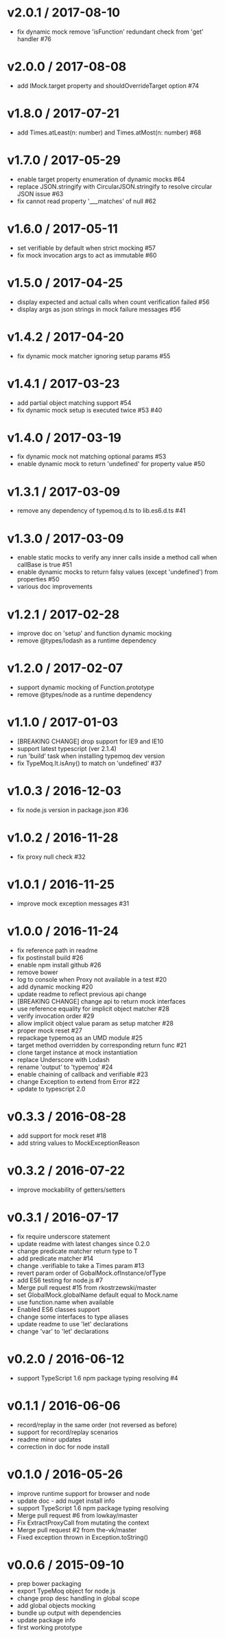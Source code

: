 v2.0.1 / 2017-08-10
===================

  * fix dynamic mock remove 'isFunction' redundant check from 'get' handler #76

v2.0.0 / 2017-08-08
===================

  * add IMock.target property and shouldOverrideTarget option #74

v1.8.0 / 2017-07-21
===================

  * add Times.atLeast(n: number) and Times.atMost(n: number) #68

v1.7.0 / 2017-05-29
===================

  * enable target property enumeration of dynamic mocks #64 
  * replace JSON.stringify with CircularJSON.stringify to resolve circular JSON issue #63
  * fix cannot read property '___matches' of null #62

v1.6.0 / 2017-05-11
===================

  * set verifiable by default when strict mocking #57
  * fix mock invocation args to act as immutable #60

v1.5.0 / 2017-04-25
===================

  * display expected and actual calls when count verification failed #56
  * display args as json strings in mock failure messages #56

v1.4.2 / 2017-04-20
===================

  * fix dynamic mock matcher ignoring setup params #55

v1.4.1 / 2017-03-23
===================

  * add partial object matching support #54
  * fix dynamic mock setup is executed twice #53 #40

v1.4.0 / 2017-03-19
===================

  * fix dynamic mock not matching optional params #53
  * enable dynamic mock to return 'undefined' for property value #50

v1.3.1 / 2017-03-09
===================

  * remove any dependency of typemoq.d.ts to lib.es6.d.ts #41

v1.3.0 / 2017-03-09
===================

  * enable static mocks to verify any inner calls inside a method call when callBase is true #51
  * enable dynamic mocks to return falsy values (except 'undefined') from properties #50
  * various doc improvements

v1.2.1 / 2017-02-28
===================

  * improve doc on 'setup' and function dynamic mocking
  * remove @types/lodash as a runtime dependency

v1.2.0 / 2017-02-07
===================

  * support dynamic mocking of Function.prototype
  * remove @types/node as a runtime dependency

v1.1.0 / 2017-01-03
===================

  * [BREAKING CHANGE] drop support for IE9 and IE10
  * support latest typescript (ver 2.1.4)
  * run 'build' task when installing typemoq dev version
  * fix TypeMoq.It.isAny() to match on 'undefined' #37 

v1.0.3 / 2016-12-03
===================

  * fix node.js version in package.json #36

v1.0.2 / 2016-11-28
===================

  * fix proxy null check #32

v1.0.1 / 2016-11-25
===================

  * improve mock exception messages #31

v1.0.0 / 2016-11-24
===================

  * fix reference path in readme
  * fix postinstall build #26
  * enable npm install github #26
  * remove bower
  * log to console when Proxy not available in a test #20
  * add dynamic mocking #20
  * update readme to reflect previous api change
  * [BREAKING CHANGE] change api to return mock interfaces
  * use reference equality for implicit object matcher #28
  * verify invocation order #29
  * allow implicit object value param as setup matcher #28
  * proper mock reset #27
  * repackage typemoq as an UMD module #25
  * target method overridden by corresponding return func #21
  * clone target instance at mock instantiation
  * replace Underscore with Lodash
  * rename 'output' to 'typemoq' #24
  * enable chaining of callback and verifiable #23
  * change Exception to extend from Error #22
  * update to typescript 2.0

v0.3.3 / 2016-08-28
===================

  * add support for mock reset #18
  * add string values to MockExceptionReason

v0.3.2 / 2016-07-22
===================

  * improve mockability of getters/setters

v0.3.1 / 2016-07-17
===================

  * fix require underscore statement
  * update readme with latest changes since 0.2.0
  * change predicate matcher return type to T
  * add predicate matcher #14
  * change .verifiable to take a Times param #13
  * revert param order of GobalMock.ofInstance/ofType
  * add ES6 testing for node.js #7
  * Merge pull request #15 from rkostrzewski/master
  * set GlobalMock.globalName default equal to Mock.name
  * use function.name when available
  * Enabled ES6 classes support
  * change some interfaces to type aliases
  * update readme to use 'let' declarations
  * change 'var' to 'let' declarations

v0.2.0 / 2016-06-12
===================

  * support TypeScript 1.6 npm package typing resolving #4

v0.1.1 / 2016-06-06
===================

  * record/replay in the same order (not reversed as before)
  * support for record/replay scenarios
  * readme minor updates
  * correction in doc for node install

v0.1.0 / 2016-05-26
===================

  * improve runtime support for browser and node
  * update doc - add nuget install info
  * support TypeScript 1.6 npm package typing resolving
  * Merge pull request #6 from lowkay/master
  * Fix ExtractProxyCall from mutating the context
  * Merge pull request #2 from the-vk/master
  * Fixed exception thrown in Exception.toString()

v0.0.6 / 2015-09-10
===================

  * prep bower packaging
  * export TypeMoq object for node.js
  * change prop desc handling in global scope
  * add global objects mocking
  * bundle up output with dependencies
  * update package info
  * first working prototype


